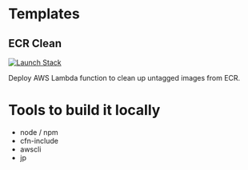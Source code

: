 # Templates

## ECR Clean

[![Launch Stack](https://s3.amazonaws.com/cloudformation-examples/cloudformation-launch-stack.png)](https://console.aws.amazon.com/cloudformation/home?region=eu-west-1#/stacks/new?stackName=ecr-clean&templateURL=https://s3.amazonaws.com/taimos-cfn-public/templates/ecr-clean.template)

Deploy AWS Lambda function to clean up untagged images from ECR.

# Tools to build it locally

* node / npm
* cfn-include
* awscli
* jp